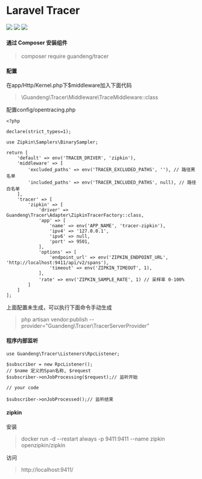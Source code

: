 
# Laravel Tracer
![](https://img.shields.io/badge/stable-1.0.0-brightgreen.svg)
![](https://img.shields.io/badge/autor-guandeng-red.svg)
![](https://img.shields.io/badge/license-MIT-green.svg)
#### 通过 Composer 安装组件
> composer require guandeng/tracer

#### 配置
在app/Http/Kernel.php下$middleware加入下面代码
>  \Guandeng\Tracer\Middleware\TraceMiddleware::class

配置config/opentracing.php
```
<?php

declare(strict_types=1);

use Zipkin\Samplers\BinarySampler;

return [
    'default' => env('TRACER_DRIVER', 'zipkin'),
    'middleware' => [
        'excluded_paths' => env('TRACER_EXCLUDED_PATHS', ''), // 路径黑名单
        'included_paths' => env('TRACER_INCLUDED_PATHS', null), // 路径白名单
    ],
    'tracer' => [
        'zipkin' => [
            'driver' => Guandeng\Tracer\Adapter\ZipkinTracerFactory::class,
            'app' => [
                'name' => env('APP_NAME', 'tracer-zipkin'),
                'ipv4' => '127.0.0.1',
                'ipv6' => null,
                'port' => 9501,
            ],
            'options' => [
                'endpoint_url' => env('ZIPKIN_ENDPOINT_URL', 'http://localhost:9411/api/v2/spans'),
                'timeout' => env('ZIPKIN_TIMEOUT', 1),
            ],
            'rate' => env('ZIPKIN_SAMPLE_RATE', 1) // 采样率 0-100%
        ]
    ]
];

```
上面配置未生成，可以执行下面命令手动生成
> php artisan vendor:publish --provider="Guandeng\Tracer\TracerServerProvider"
#### 程序内部监听
```
use Guandeng\Tracer\Listeners\RpcListener;

$subscriber = new RpcListener();
// $name 定义的Span名称, $request  
$subscriber->onJobProcessing($request);// 监听开始

// your code

$subscriber->onJobProcessed();// 监听结束
```


#### zipkin
安装
> docker run -d --restart always -p 9411:9411 --name zipkin openzipkin/zipkin

访问
> http://localhost:9411/